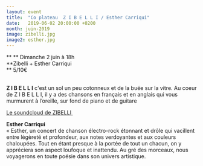 ```yaml
---
layout: event
title:  "Co plateau  Z I B E L L I / Esther Carriqui"
date:   2019-06-02 20:00:00 +0200
month: juin-2019
image: zibelli.jpg
image2: esther.jpg
---
```


**
**
Dimanche 2 juin à 18h  
**Zibelli + Esther Carriqui  
** 5/10€

<strong><br /> Z I B E L L I</strong> c'est un sol un peu cotonneux et de la buée sur la vitre. Au coeur de Z I B E L L I, il y a des chansons en français et en anglais qui vous murmurent à l’oreille, sur fond de piano et de guitare

[Le soundcloud de ZIBELLI ](https://m.soundcloud.com/zibelli)



<p class="iw">

  
<strong>Esther Carriqui</strong><br /> « Esther, un concert de chanson électro-rock étonnant et drôle qui vacillent entre légèreté et profondeur, aux notes verdoyantes et aux couleurs chaloupées. Tout en étant presque à la portée de tout un chacun, on y appréciera son aspect loufoque et inattendu. Au gré des morceaux, nous voyagerons en toute poésie dans son univers artistique.</p>
